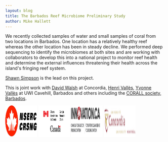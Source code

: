 ```yaml
---
layout: blog
title: The Barbados Reef Microbiome Preliminary Study
author: Mike Hallett
---
```


We recently collected samples of water and small samples of coral from two locations in Barbados. One location has a relatively healthy reef whereas the other location has been in steady decline. We performed deep sequencing to identify the microbiomes at both sites and are working with collaborators to develop this into a national project to monitor reef health and determine the  external influences threatening their health across the island's fringing reef system.


[Shawn Simpson](https://www.mikehallett.science/team/shawn.simpson/) is the lead on this project.

This is joint work with [David Walsh](http://www.dawalshlab.ca/) at Concordia, [Henri Vall&egrave;s](https://www.cavehill.uwi.edu/fst/bcs/staff/biology/henri-valles.aspx), [Yvonne Vall&egrave;s](https://www.researchgate.net/profile/Yvonne_Valles2) at UWI Cavehill, Barbados and others including the [CORALL society, Barbados](https://www.facebook.com/CORALLBarbados/).

<img class="pull-left" height="100" width="100" src="/images/nserc.jpg">
<img class="pull-left" height="100" width="100" src="/images/crc.png">
<img class="pull-left" height="100" width="100" src="/images/Innovation_Logo.png">
<img class="pull-left" height="100" width="100" src="/images/concordia.logo.big.png">

